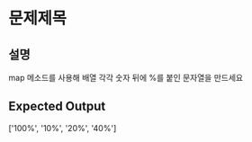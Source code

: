 # 문제제목

## 설명

map 메소드를 사용해 배열 각각 숫자 뒤에 %를 붙인 문자열을 만드세요

## Expected Output 

['100%', '10%', '20%', '40%']
